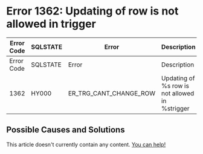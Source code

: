 
# Error 1362: Updating of row is not allowed in trigger


| Error Code | SQLSTATE | Error | Description |
| --- | --- | --- | --- |
| Error Code | SQLSTATE | Error | Description |
| 1362 | HY000 | ER_TRG_CANT_CHANGE_ROW | Updating of %s row is not allowed in %strigger |




## Possible Causes and Solutions


This article doesn't currently contain any content. [You can help!](/kb/en/writing-and-editing-knowledge-base-articles/)

